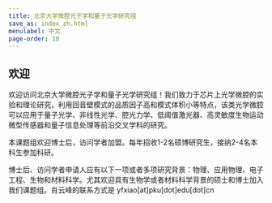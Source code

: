 ```yaml
---
title: 北京大学微腔光子学和量子光学研究组
save_as: index_zh.html
menulabel: 中文
page-order: 10
---
```


## 欢迎

欢迎访问北京大学微腔光子学和量子光学研究组！我们致力于芯片上光学微腔的实验和理论研究，利用回音壁模式的品质因子高和模式体积小等特点，该类光学微腔可以应用于量子光学、非线性光学、腔光力学、低阈值激光器、高灵敏度生物运动微型传感器和量子信息处理等前沿交叉学科的研究。

本课题组欢迎博士后，访问学者加盟。每年招收1-2名硕博研究生，接纳2-4名本科生参加科研。

博士后、访问学者申请人应有以下一项或者多项研究背景：物理、应用物理、电子工程、生物和材料科学。尤其欢迎具有生物学或者材料科学背景的硕士和博士加入我们课题组。肖云峰的联系方式是
yfxiao[at]pku[dot]edu[dot]cn
